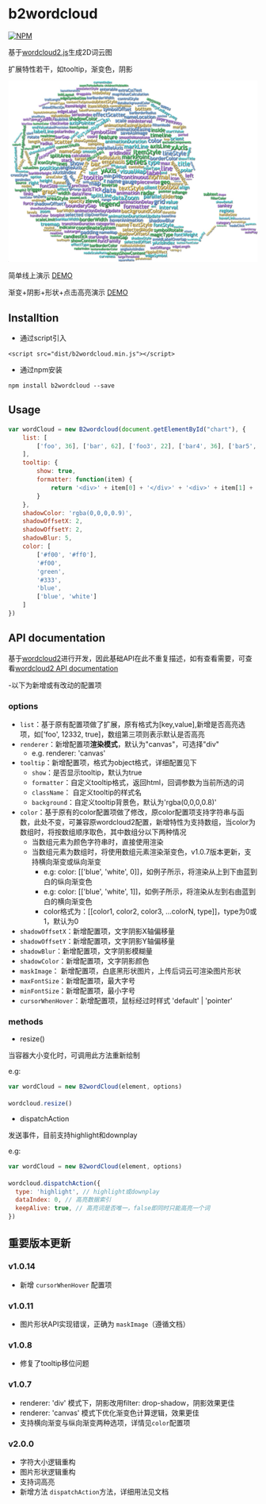 # b2wordcloud

[![NPM](https://nodei.co/npm/b2wordcloud.png)](https://nodei.co/npm/b2wordcloud/)

基于[wordcloud2.js](https://github.com/timdream/wordcloud2.js)生成2D词云图

扩展特性若干，如tooltip，渐变色，阴影

![](./demo.jpeg)

简单线上演示 [DEMO](https://holanlan.github.io/b2wordcloud/)

渐变+阴影+形状+点击高亮演示 [DEMO](https://holanlan.github.io/b2wordcloud/shape.html)

## Installtion
- 通过script引入
```
<script src="dist/b2wordcloud.min.js"></script>
```
- 通过npm安装
```
npm install b2wordcloud --save
```

## Usage
```javascript
var wordCloud = new B2wordcloud(document.getElementById("chart"), {
    list: [
        ['foo', 36], ['bar', 62], ['foo3', 22], ['bar4', 36], ['bar5', 46],['foo', 36], ['bar', 62], ['foo3', 22], ['bar4', 36], ['bar5', 46],['foo', 36], ['bar', 62], ['foo3', 22], ['bar4', 36], ['bar5', 46],['foo', 36], ['bar', 62], ['foo3', 22], ['bar4', 36], ['bar5', 46],['foo', 36], ['bar', 62], ['foo3', 22], ['bar4', 36], ['bar5', 46],['foo', 36], ['bar', 62], ['foo3', 22], ['bar4', 36], ['bar5', 46],['foo', 36], ['bar', 62], ['foo3', 22], ['bar4', 36], ['bar5', 46],['foo', 36], ['bar', 62], ['foo3', 22], ['bar4', 36], ['bar5', 46],['foo', 36], ['bar', 62], ['foo3', 22], ['bar4', 36], ['bar5', 46],['foo', 36], ['bar', 62], ['foo3', 22], ['bar4', 36], ['bar5', 46]
    ],
    tooltip: {
        show: true,
        formatter: function(item) {
            return '<div>' + item[0] + '</div>' + '<div>' + item[1] + '</div>'
        }
    },
    shadowColor: 'rgba(0,0,0,0.9)',
    shadowOffsetX: 2,
    shadowOffsetY: 2,
    shadowBlur: 5,
    color: [
        ['#f00', '#ff0'],
        '#f00',
        'green',
        '#333',
        'blue',
        ['blue', 'white']
    ]
})
```

## API documentation

基于[wordcloud2](https://github.com/timdream/wordcloud2.js)进行开发，因此基础API在此不重复描述，如有查看需要，可查看[wordcloud2 API documentation](https://github.com/timdream/wordcloud2.js/blob/gh-pages/API.md)

-以下为新增或有改动的配置项

### options
- `list`：基于原有配置项做了扩展，原有格式为[key,value],新增是否高亮选项，如['foo', 12332, true]，数组第三项则表示默认是否高亮
- `renderer`：新增配置项**渲染模式**，默认为"canvas"，可选择"div"
  - e.g. renderer: 'canvas'
- `tooltip`：新增配置项，格式为object格式，详细配置见下
  - `show`：是否显示tooltip，默认为true
  - `formatter`：自定义tooltip格式，返回html，回调参数为当前所选的词
  - `className`： 自定义tooltip的样式名
  - `background`：自定义tooltip背景色，默认为'rgba(0,0,0,0.8)'
- `color`：基于原有的color配置项做了修改，原color配置项支持字符串与函数，此处不变，可兼容原wordcloud2配置，新增特性为支持数组，当color为数组时，将按数组顺序取色，其中数组分以下两种情况
  - 当数组元素为颜色字符串时，直接使用渲染
  - 当数组元素为数组时，将使用数组元素渲染渐变色，v1.0.7版本更新，支持横向渐变或纵向渐变
    - e.g: color: [['blue', 'white', 0]]，如例子所示，将渲染从上到下由蓝到白的纵向渐变色
    - e.g: color: [['blue', 'white', 1]]，如例子所示，将渲染从左到右由蓝到白的横向渐变色
    - color格式为：[[color1, color2, color3, ...colorN, type]]，type为0或1，默认为0
- `shadowOffsetX`：新增配置项，文字阴影X轴偏移量
- `shadowOffsetY`：新增配置项，文字阴影Y轴偏移量
- `shadowBlur`：新增配置项，文字阴影模糊量
- `shadowColor`：新增配置项，文字阴影颜色
- `maskImage`： 新增配置项，白底黑形状图片，上传后词云可渲染图片形状
- `maxFontSize`：新增配置项，最大字号
- `minFontSize`：新增配置项，最小字号
- `cursorWhenHover`：新增配置项，鼠标经过时样式 'default' | 'pointer'

### methods

- resize()

当容器大小变化时，可调用此方法重新绘制

e.g: 
```javascript
var wordCloud = new B2wordCloud(element, options)

wordcloud.resize()
```

- dispatchAction

发送事件，目前支持highlight和downplay

e.g:
```javascript
var wordCloud = new B2wordCloud(element, options)

wordcloud.dispatchAction({
  type: 'highlight', // highlight或downplay
  dataIndex: 0, // 高亮数据索引
  keepAlive: true, // 高亮词是否唯一，false即同时只能高亮一个词
})
```



## 重要版本更新

### v1.0.14
- 新增 `cursorWhenHover` 配置项

### v1.0.11
- 图片形状API实现错误，正确为 `maskImage`（遵循文档）

### v1.0.8

- 修复了tooltip移位问题

### v1.0.7

- renderer: 'div' 模式下，阴影改用filter: drop-shadow，阴影效果更佳
- renderer: 'canvas' 模式下优化渐变色计算逻辑，效果更佳
- 支持横向渐变与纵向渐变两种选项，详情见`color`配置项

### v2.0.0
- 字符大小逻辑重构
- 图片形状逻辑重构
- 支持词高亮
- 新增方法 `dispatchAction`方法，详细用法见文档